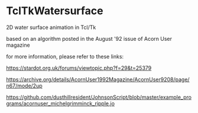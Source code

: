 # TclTkWatersurface

2D water surface animation in Tcl/Tk

based on an algorithm posted in the August '92 issue of Acorn User magazine

for more information, please refer to these links:

https://stardot.org.uk/forums/viewtopic.php?f=29&t=25379

https://archive.org/details/AcornUser1992Magazine/AcornUser9208/page/n67/mode/2up

https://github.com/dusthillresident/JohnsonScript/blob/master/example_programs/acornuser_michelgrimminck_ripple.jo
